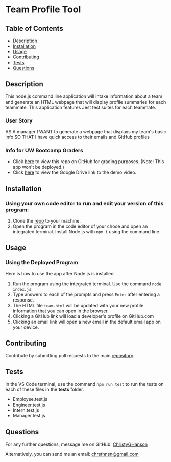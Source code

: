 # Team Profile Tool

## Table of Contents

* [Description](#description)
* [Installation](#installation)
* [Usage](#usage)
* [Contributing](#contributing)
* [Tests](#tests)
* [Questions](#questions)

  
## Description
  
This node.js command line application will intake information about a team and generate an HTML webpage that will display profile summaries for each teammate. This application features Jest test suites for each teammate.

### User Story

AS A manager
I WANT to generate a webpage that displays my team's basic info
SO THAT I have quick access to their emails and GitHub profiles 

### Info for UW Bootcamp Graders

* Click [here](https://github.com/ChristyGHanson/profile-tool-10) to view this repo on GitHub for grading purposes. (Note: This app won't be deployed.)
* Click [here](https://drive.google.com/file/d/1tv1tAxhFa24zTdJJ67NMzYaDN_gWyP8w/view) to view the Google Drive link to the demo video. 
  
## Installation  
### Using your own code editor to run and edit your version of this program:

1. Clone the [repo](https://github.com/ChristyGHanson/profile-tool-10)  to your machine.
2. Open the program in the code editor of your choce and open an integrated terminal. Install Node.js with `npm i` using the command line.

## Usage

### Using the Deployed Program
Here is how to use the app after Node.js is installed.
1. Run the program using the integrated terminal. Use the command `node index.js`.
2. Type answers to each of the prompts and press `Enter` after entering a response.
3. The HTML file `team.html` will be updated with your new profile information that you can open in the browser.
4. Clicking a GitHub link will load a developer's profile on GitHub.com
5. Clicking an email link will open a new email in the default email app on your device. 
    
## Contributing
  
Contribute by submitting pull requests to the main [repository](https://github.com/ChristyGHanson/profile-tool-10/pulls).
  
## Tests
  
In the VS Code terminal, use the command `npm run test` to run the tests on each of these files in the __tests__ folder.

* Employee.test.js
* Engineer.test.js
* Intern.test.js
* Manager.test.js

## Questions
  
For any further questions, message me on GitHub: [ChristyGHanson](https://github.com/ChristyGHanson)

Alternatively, you can send me an email: [chrsthnsn@gmail.com](mailto:chrsthnsn@gmail.com)